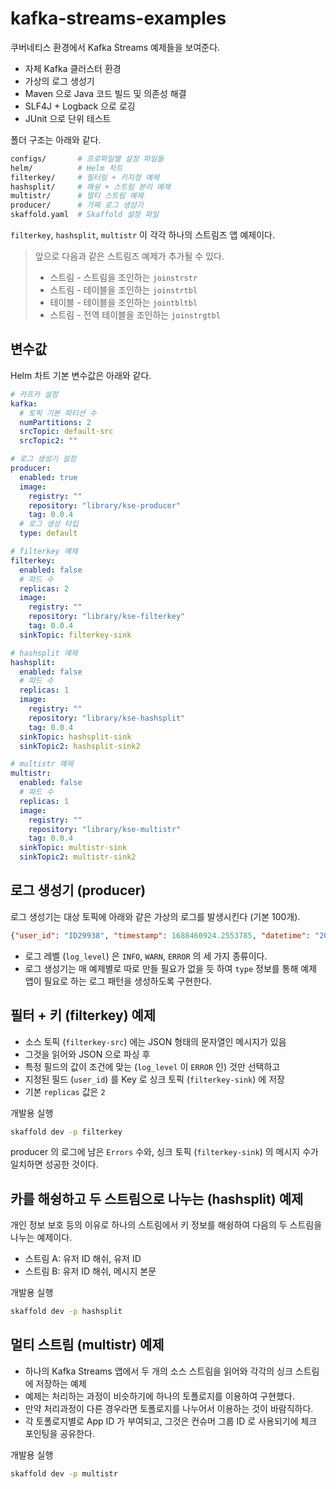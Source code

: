 # kafka-streams-examples

쿠버네티스 환경에서 Kafka Streams 예제들을 보여준다. 
- 자체 Kafka 클러스터 환경
- 가상의 로그 생성기 
- Maven 으로 Java 코드 빌드 및 의존성 해결 
- SLF4J + Logback 으로 로깅
- JUnit 으로 단위 테스트 

폴더 구조는 아래와 같다.

```bash
configs/       # 프로파일별 설정 파일들
helm/          # Helm 차트
filterkey/     # 필터링 + 키지정 예제
hashsplit/     # 해슁 + 스트림 분리 예제 
multistr/      # 멀티 스트림 예제 
producer/      # 가짜 로그 생성기
skaffold.yaml  # Skaffold 설정 파일
```

`filterkey`, `hashsplit`, `multistr` 이 각각 하나의 스트림즈 앱 예제이다. 

> 앞으로 다음과 같은 스트림즈 예제가 추가될 수 있다.
> - 스트림 - 스트림을 조인하는 `joinstrstr`
> - 스트림 - 테이블을 조인하는 `joinstrtbl`
> - 테이블 - 테이블을 조인하는 `jointbltbl`
> - 스트림 - 전역 테이블을 조인하는 `joinstrgtbl`

## 변수값 

Helm 차트 기본 변수값은 아래와 같다. 

```yaml
# 카프카 설정
kafka: 
  # 토픽 기본 파티션 수
  numPartitions: 2
  srcTopic: default-src
  srcTopic2: ""

# 로그 생성기 설정
producer:
  enabled: true
  image:
    registry: ""
    repository: "library/kse-producer"
    tag: 0.0.4
  # 로그 생성 타입
  type: default

# filterkey 예제 
filterkey:
  enabled: false
  # 파드 수
  replicas: 2
  image:
    registry: ""
    repository: "library/kse-filterkey"
    tag: 0.0.4
  sinkTopic: filterkey-sink

# hashsplit 예제 
hashsplit:
  enabled: false
  # 파드 수
  replicas: 1
  image:
    registry: ""
    repository: "library/kse-hashsplit"
    tag: 0.0.4
  sinkTopic: hashsplit-sink
  sinkTopic2: hashsplit-sink2

# multistr 예제 
multistr:
  enabled: false 
  # 파드 수
  replicas: 1
  image:
    registry: ""
    repository: "library/kse-multistr"
    tag: 0.0.4
  sinkTopic: multistr-sink
  sinkTopic2: multistr-sink2
```

## 로그 생성기 (producer)

로그 생성기는 대상 토픽에 아래와 같은 가상의 로그를 발생시킨다 (기본 100개).

```json
{"user_id": "ID29938", "timestamp": 1688460924.2553785, "datetime": "2023-07-04 08:55:24.255", "log_level": "WARN", "message": "Choose this best true white movie Democrat major Democrat wide seat race."}
```

- 로그 레벨 (`log_level`) 은 `INFO`, `WARN`, `ERROR` 의 세 가지 종류이다.
- 로그 생성기는 매 예제별로 따로 만들 필요가 없을 듯 하여 `type` 정보를 통해 예제 앱이 필요로 하는 로그 패턴을 생성하도록 구현한다.

## 필터 + 키 (filterkey) 예제

- 소스 토픽 (`filterkey-src`) 에는 JSON 형태의 문자열인 메시지가 있음
- 그것을 읽어와 JSON 으로 파싱 후
- 특정 필드의 값이 조건에 맞는 (`log_level` 이 `ERROR` 인) 것만 선택하고
- 지정된 필드 (`user_id`) 를 Key 로 싱크 토픽 (`filterkey-sink`) 에 저장
- 기본 `replicas` 값은 `2`

개발용 실행 
```bash
skaffold dev -p filterkey
```

producer 의 로그에 남은 `Errors` 수와, 싱크 토픽 (`filterkey-sink`) 의 메시지 수가 일치하면 성공한 것이다.

## 카를 해슁하고 두 스트림으로 나누는 (hashsplit) 예제

개인 정보 보호 등의 이유로 하나의 스트림에서 키 정보를 해슁하여 다음의 두 스트림을 나누는 예제이다.
- 스트림 A: 유저 ID 해쉬, 유저 ID
- 스트림 B: 유저 ID 해쉬, 메시지 본문 

개발용 실행 
```bash
skaffold dev -p hashsplit
```

## 멀티 스트림 (multistr) 예제

- 하나의 Kafka Streams 앱에서 두 개의 소스 스트림을 읽어와 각각의 싱크 스트림에 저장하는 예제
- 예제는 처리하는 과정이 비슷하기에 하나의 토폴로지를 이용하여 구현했다.
- 만약 처리과정이 다른 경우라면 토폴로지를 나누어서 이용하는 것이 바람직하다.
- 각 토폴로지별로 App ID 가 부여되고, 그것은 컨슈머 그룹 ID 로 사용되기에 체크 포인팅을 공유한다.

개발용 실행 
```bash
skaffold dev -p multistr
```
